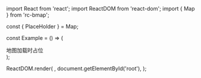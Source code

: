 import React from 'react';
import ReactDOM from 'react-dom';
import { Map } from 'rc-bmap';

const { PlaceHolder } = Map;

const Example = () => (
  <div style={{ height: '90vh' }}>
    <Map
      ak="WAeVpuoSBH4NswS30GNbCRrlsmdGB5Gv"
      center="重庆"
      zoom={12}
    >
      <PlaceHolder>
        <div>地图加载时占位</div>
      </PlaceHolder>
    </Map>
  </div>
);

ReactDOM.render(
  <Example />,
  document.getElementById('root'),
);
